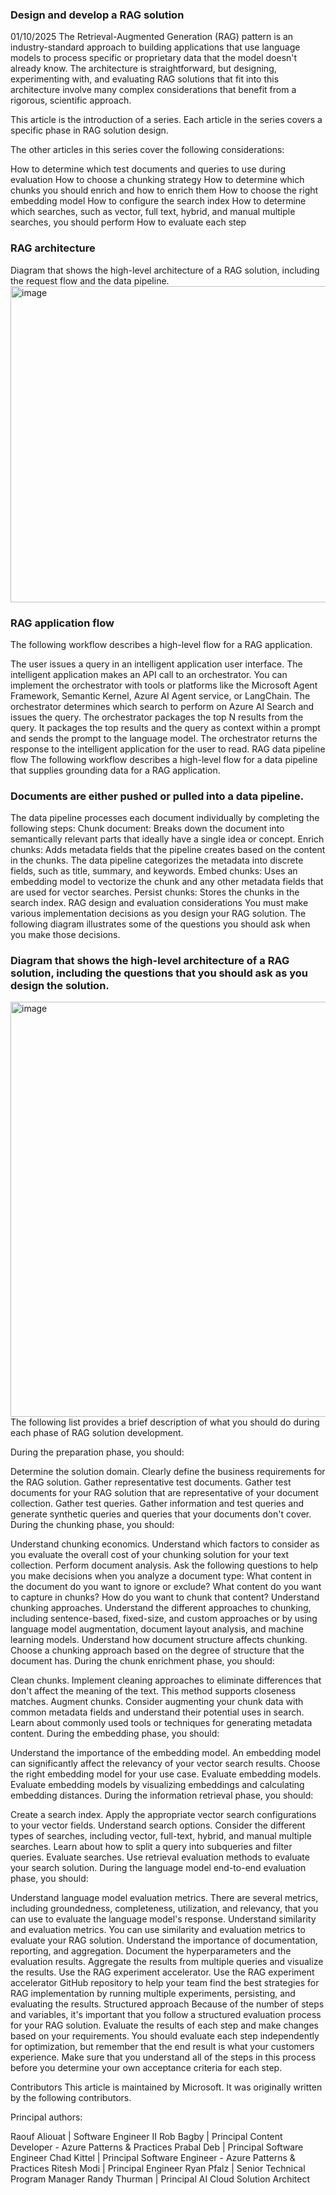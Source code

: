 ### Design and develop a RAG solution
01/10/2025
The Retrieval-Augmented Generation (RAG) pattern is an industry-standard approach to building applications that use language models to process specific or proprietary data that the model doesn't already know. The architecture is straightforward, but designing, experimenting with, and evaluating RAG solutions that fit into this architecture involve many complex considerations that benefit from a rigorous, scientific approach.

This article is the introduction of a series. Each article in the series covers a specific phase in RAG solution design.

The other articles in this series cover the following considerations:

  How to determine which test documents and queries to use during evaluation
  How to choose a chunking strategy
  How to determine which chunks you should enrich and how to enrich them
  How to choose the right embedding model
  How to configure the search index
  How to determine which searches, such as vector, full text, hybrid, and manual multiple searches, you should perform
  How to evaluate each step
### RAG architecture
Diagram that shows the high-level architecture of a RAG solution, including the request flow and the data pipeline.
<img width="1669" height="506" alt="image" src="https://github.com/user-attachments/assets/92adac20-2943-40af-bfc9-08e3fb706c9a" />



### RAG application flow
The following workflow describes a high-level flow for a RAG application.

The user issues a query in an intelligent application user interface.
The intelligent application makes an API call to an orchestrator. You can implement the orchestrator with tools or platforms like the Microsoft Agent Framework, Semantic Kernel, Azure AI Agent service, or LangChain.
The orchestrator determines which search to perform on Azure AI Search and issues the query.
The orchestrator packages the top N results from the query. It packages the top results and the query as context within a prompt and sends the prompt to the language model. The orchestrator returns the response to the intelligent application for the user to read.
RAG data pipeline flow
The following workflow describes a high-level flow for a data pipeline that supplies grounding data for a RAG application.

### Documents are either pushed or pulled into a data pipeline.
The data pipeline processes each document individually by completing the following steps:
Chunk document: Breaks down the document into semantically relevant parts that ideally have a single idea or concept.
Enrich chunks: Adds metadata fields that the pipeline creates based on the content in the chunks. The data pipeline categorizes the metadata into discrete fields, such as title, summary, and keywords.
Embed chunks: Uses an embedding model to vectorize the chunk and any other metadata fields that are used for vector searches.
Persist chunks: Stores the chunks in the search index.
RAG design and evaluation considerations
You must make various implementation decisions as you design your RAG solution. The following diagram illustrates some of the questions you should ask when you make those decisions.

### Diagram that shows the high-level architecture of a RAG solution, including the questions that you should ask as you design the solution.
<img width="1492" height="664" alt="image" src="https://github.com/user-attachments/assets/e7778850-4486-4738-bd86-90dcd21ef65b" />
The following list provides a brief description of what you should do during each phase of RAG solution development.

During the preparation phase, you should:

Determine the solution domain. Clearly define the business requirements for the RAG solution.
Gather representative test documents. Gather test documents for your RAG solution that are representative of your document collection.
Gather test queries. Gather information and test queries and generate synthetic queries and queries that your documents don't cover.
During the chunking phase, you should:

Understand chunking economics. Understand which factors to consider as you evaluate the overall cost of your chunking solution for your text collection.
Perform document analysis. Ask the following questions to help you make decisions when you analyze a document type:
What content in the document do you want to ignore or exclude?
What content do you want to capture in chunks?
How do you want to chunk that content?
Understand chunking approaches. Understand the different approaches to chunking, including sentence-based, fixed-size, and custom approaches or by using language model augmentation, document layout analysis, and machine learning models.
Understand how document structure affects chunking. Choose a chunking approach based on the degree of structure that the document has.
During the chunk enrichment phase, you should:

Clean chunks. Implement cleaning approaches to eliminate differences that don't affect the meaning of the text. This method supports closeness matches.
Augment chunks. Consider augmenting your chunk data with common metadata fields and understand their potential uses in search. Learn about commonly used tools or techniques for generating metadata content.
During the embedding phase, you should:

Understand the importance of the embedding model. An embedding model can significantly affect the relevancy of your vector search results.
Choose the right embedding model for your use case.
Evaluate embedding models. Evaluate embedding models by visualizing embeddings and calculating embedding distances.
During the information retrieval phase, you should:

Create a search index. Apply the appropriate vector search configurations to your vector fields.
Understand search options. Consider the different types of searches, including vector, full-text, hybrid, and manual multiple searches. Learn about how to split a query into subqueries and filter queries.
Evaluate searches. Use retrieval evaluation methods to evaluate your search solution.
During the language model end-to-end evaluation phase, you should:

Understand language model evaluation metrics. There are several metrics, including groundedness, completeness, utilization, and relevancy, that you can use to evaluate the language model's response.
Understand similarity and evaluation metrics. You can use similarity and evaluation metrics to evaluate your RAG solution.
Understand the importance of documentation, reporting, and aggregation. Document the hyperparameters and the evaluation results. Aggregate the results from multiple queries and visualize the results.
Use the RAG experiment accelerator. Use the RAG experiment accelerator GitHub repository to help your team find the best strategies for RAG implementation by running multiple experiments, persisting, and evaluating the results.
Structured approach
Because of the number of steps and variables, it's important that you follow a structured evaluation process for your RAG solution. Evaluate the results of each step and make changes based on your requirements. You should evaluate each step independently for optimization, but remember that the end result is what your customers experience. Make sure that you understand all of the steps in this process before you determine your own acceptance criteria for each step.

Contributors
This article is maintained by Microsoft. It was originally written by the following contributors.

Principal authors:

Raouf Aliouat | Software Engineer II
Rob Bagby | Principal Content Developer - Azure Patterns & Practices
Prabal Deb | Principal Software Engineer
Chad Kittel | Principal Software Engineer - Azure Patterns & Practices
Ritesh Modi | Principal Engineer
Ryan Pfalz | Senior Technical Program Manager
Randy Thurman | Principal AI Cloud Solution Architect

